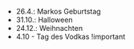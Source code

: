 - 26.4.: Markos Geburtstag
- 31.10.: Halloween
- 24.12.: Weihnachten
- 4.10 - Tag des Vodkas !important

